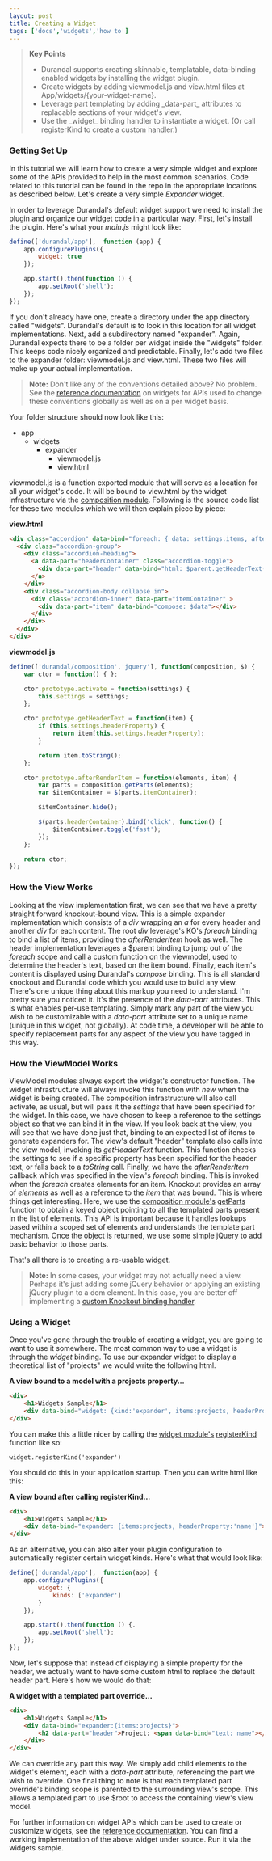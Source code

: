 ```yaml
---
layout: post
title: Creating a Widget
tags: ['docs','widgets','how to']
---
```


<blockquote>
  <strong>Key Points</strong>
  <ul>
    <li>
        Durandal supports creating skinnable, templatable, data-binding enabled widgets by installing the widget plugin.
    </li>
    <li>
        Create widgets by adding viewmodel.js and view.html files at App/widgets/{your-widget-name}.
    </li>
    <li>
        Leverage part templating by adding _data-part_ attributes to replacable sections of your widget's view.
    </li>
    <li>
        Use the _widget_ binding handler to instantiate a widget. (Or call registerKind to create a custom handler.)
    </li>
  </ul>
</blockquote>

### Getting Set Up

In this tutorial we will learn how to create a very simple widget and explore some of the APIs provided to help in the most common scenarios. Code related to this tutorial can be found in the repo in the appropriate locations as described below. Let's create a very simple _Expander_ widget.

In order to leverage Durandal's default widget support we need to install the plugin and organize our widget code in a particular way. First, let's install the plugin. Here's what your _main.js_ might look like:

```javascript
define(['durandal/app'],  function (app) {
    app.configurePlugins({
        widget: true
    });

    app.start().then(function () {
        app.setRoot('shell');
    });
});
```

If you don't already have one, create a directory under the app directory called "widgets". Durandal's default is to look in this location for all widget implementations. Next, add a subdirectory named "expander". Again, Durandal expects there to be a folder per widget inside the "widgets" folder. This keeps code nicely organized and predictable. Finally, let's add two files to the expander folder: viewmodel.js and view.html. These two files will make up your actual implementation.

> **Note:** Don't like any of the conventions detailed above? No problem. See the [reference documentation](/documentation/api#module/widget) on widgets for APIs used to change these conventions globally as well as on a per widget basis.

Your folder structure should now look like this:

* app
    * widgets
        * expander
            * viewmodel.js
            * view.html

viewmodel.js is a function exported module that will serve as a location for all your widget's code. It will be bound to view.html by the widget infrastructure via the [composition module](/documentation/api#module/composition). Following is the source code list for these two modules which we will then explain piece by piece:

**view.html**
```html
<div class="accordion" data-bind="foreach: { data: settings.items, afterRender: afterRenderItem }">
  <div class="accordion-group">
    <div class="accordion-heading">
      <a data-part="headerContainer" class="accordion-toggle">
        <div data-part="header" data-bind="html: $parent.getHeaderText($data)"></div>
      </a>
    </div>
    <div class="accordion-body collapse in">
      <div class="accordion-inner" data-part="itemContainer" >
        <div data-part="item" data-bind="compose: $data"></div>
      </div>
    </div>
  </div>
</div>
```

**viewmodel.js**
```javascript
define(['durandal/composition','jquery'], function(composition, $) {
    var ctor = function() { };

    ctor.prototype.activate = function(settings) {
        this.settings = settings;
    };

    ctor.prototype.getHeaderText = function(item) {
        if (this.settings.headerProperty) {
            return item[this.settings.headerProperty];
        }

        return item.toString();
    };

    ctor.prototype.afterRenderItem = function(elements, item) {
        var parts = composition.getParts(elements);
        var $itemContainer = $(parts.itemContainer);

        $itemContainer.hide();

        $(parts.headerContainer).bind('click', function() {
            $itemContainer.toggle('fast');
        });
    };

    return ctor;
});
```

### How the View Works
Looking at the view implementation first, we can see that we have a pretty straight forward knockout-bound view. This is a simple expander implementation which consists of a _div_ wrapping an _a_ for every header and another _div_ for each content. The root _div_ leverage's KO's _foreach_ binding to bind a list of items, providing the _afterRenderItem_ hook as well. The header implementation leverages a $parent binding to jump out of the _foreach_ scope and call a custom function on the viewmodel, used to determine the header's text, based on the item bound. Finally, each item's content is displayed using Durandal's _compose_ binding. This is all standard knockout and Durandal code which you would use to build any view. There's one unique thing about this markup you need to understand. I'm pretty sure you noticed it. It's the presence of the _data-part_ attributes. This is what enables per-use templating. Simply mark any part of the view you wish to be customizable with a _data-part_ attribute set to a unique name (unique in this widget, not globally). At code time, a developer will be able to specify replacement parts for any aspect of the view you have tagged in this way.

### How the ViewModel Works
ViewModel modules always export the widget's constructor function. The widget infrastructure will always invoke this function with _new_ when the widget is being created. The composition infrastructure will also call activate, as usual, but will pass it the _settings_ that have been specified for the widget. In this case, we have chosen to keep a reference to the settings object so that we can bind it in the view. If you look back at the view, you will see that we have done just that, binding to an expected list of items to generate expanders for. The view's default "header" template also calls into the view model, invoking its _getHeaderText_ function. This function checks the settings to see if a specific property has been specified for the header text, or falls back to a _toString_ call. Finally, we have the _afterRenderItem_ callback which was specified in the view's _foreach_ binding. This is invoked when the _foreach_ creates elements for an item. Knockout provides an array of _elements_ as well as a reference to the _item_ that was bound. This is where things get interesting. Here, we use the [composition module's](/documentation/api#module/composition) [getParts](/documentation/api#module/composition/method/getParts) function to obtain a keyed object pointing to all the templated parts present in the list of elements. This API is important because it handles lookups based within a scoped set of elements and understands the template part mechanism. Once the object is returned, we use some simple jQuery to add basic behavior to those parts.

That's all there is to creating a re-usable widget.

> **Note:** In some cases, your widget may not actually need a view. Perhaps it's just adding some jQuery behavior or applying an existing jQuery plugin to a dom element. In this case, you are better off implementing a [custom Knockout binding handler](http://knockoutjs.com/documentation/custom-bindings.html).

### Using a Widget

Once you've gone through the trouble of creating a widget, you are going to want to use it somewhere. The most common way to use a widget is through the _widget_ binding. To use our expander widget to display a theoretical list of "projects" we would write the following html.

**A view bound to a model with a projects property...**
```html
<div>
    <h1>Widgets Sample</h1>
    <div data-bind="widget: {kind:'expander', items:projects, headerProperty:'name'}">/div>
</div>
```

You can make this a little nicer by calling the [widget module's](/documentation/api#module/widget) [registerKind](/documentation/api#module/widget/method/registerKind) function like so:

`widget.registerKind('expander')`

You should do this in your application startup. Then you can write html like this:

**A view bound after calling registerKind...**
```html
<div>
    <h1>Widgets Sample</h1>
    <div data-bind="expander: {items:projects, headerProperty:'name'}">/div>
</div>
```

As an alternative, you can also alter your plugin configuration to automatically register certain widget kinds. Here's what that would look like:

```javascript
define(['durandal/app'],  function(app) {
    app.configurePlugins({
        widget: {
            kinds: ['expander']
        }
    });

    app.start().then(function () {.
        app.setRoot('shell');
    });
});
```

Now, let's suppose that instead of displaying a simple property for the header, we actually want to have some custom html to replace the default header part. Here's how we would do that:

**A widget with a templated part override...**
```html
<div>
    <h1>Widgets Sample</h1>
    <div data-bind="expander:{items:projects}">
        <h2 data-part="header">Project: <span data-bind="text: name"></span></h2>
    </div>
</div>
```

We can override any part this way. We simply add child elements to the widget's element, each with a _data-part_ attribute, referencing the part we wish to override. One final thing to note is that each templated part override's binding scope is parented to the surrounding view's scope. This allows a templated part to use $root to access the containing view's view model.

For further information on widget APIs which can be used to create or customize widgets, see the [reference documentation](/documentation/api#module/widget). You can find a working implementation of the above widget under source. Run it via the widgets sample.
